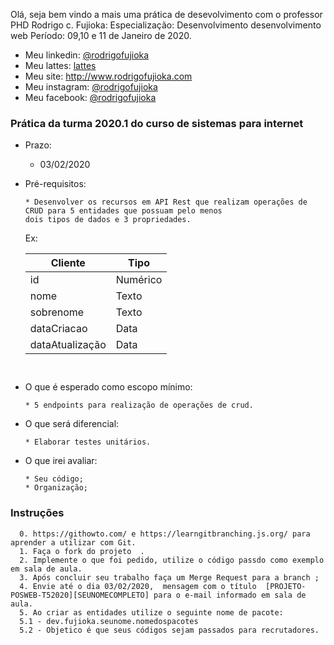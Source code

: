Olá, seja bem vindo a mais uma prática de desevolvimento com o professor PHD Rodrigo c. Fujioka:
Especialização: Desenvolvimento desenvolvimento web 
Período:  09,10 e 11 de Janeiro de 2020. 

* Meu linkedin: [@rodrigofujioka](https://www.linkedin.com/in/rodrigofujioka/)
* Meu lattes: [lattes](http://lattes.cnpq.br/0843668802633139)
* Meu site: http://www.rodrigofujioka.com
* Meu instagram: [@rodrigofujioka](https://www.instagram.com/rodrigofujioka) 
* Meu facebook: [@rodrigofujioka](https://www.facebook.com/rodrigofujioka)

### Prática da turma 2020.1 do curso de sistemas para internet  
  
  - Prazo:
    * 03/02/2020
    
  - Pré-requisitos:
    ```
    * Desenvolver os recursos em API Rest que realizam operações de CRUD para 5 entidades que possuam pelo menos
    dois tipos de dados e 3 propriedades.  
    ```
     Ex: 
      
    | Cliente | Tipo |
    |-|-|
    | id | Numérico |
    | nome | Texto |
    | sobrenome | Texto |
    | dataCriacao | Data |
    | dataAtualização | Data |

    ```
   
  - O que é esperado como escopo mínimo:
    ```
    * 5 endpoints para realização de operações de crud.
    ```
    
  - O que será diferencial:
    ```
    * Elaborar testes unitários.
    ```
    
  - O que irei avaliar:
    ```
    * Seu código; 
    * Organização; 
    ```

### Instruções
      0. https://githowto.com/ e https://learngitbranching.js.org/ para aprender a utilizar com Git.
      1. Faça o fork do projeto  .
      2. Implemente o que foi pedido, utilize o código passdo como exemplo em sala de aula. 
      3. Após concluir seu trabalho faça um Merge Request para a branch ; 
      4. Envie até o dia 03/02/2020,  mensagem com o título  [PROJETO-POSWEB-T52020][SEUNOMECOMPLETO] para o e-mail informado em sala de aula.
      5. Ao criar as entidades utilize o seguinte nome de pacote: 
      5.1 - dev.fujioka.seunome.nomedospacotes
      5.2 - Objetico é que seus códigos sejam passados para recrutadores. 
      
